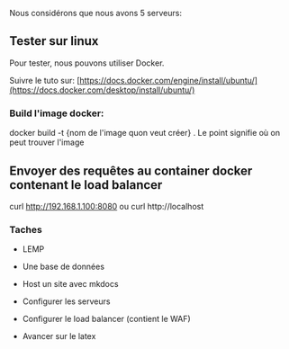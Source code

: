 Nous considérons que nous avons 5 serveurs:


## Tester sur linux
Pour tester, nous pouvons utiliser Docker.

Suivre le tuto sur: [https://docs.docker.com/engine/install/ubuntu/](https://docs.docker.com/desktop/install/ubuntu/)

### Build l'image docker:

docker build -t {nom de l'image quon veut créer} .
Le point signifie où on peut trouver l'image

## Envoyer des requêtes au container docker contenant le load balancer
curl http://192.168.1.100:8080
ou 
curl http://localhost



### Taches
- LEMP


- Une base de données
- Host un site avec mkdocs
- Configurer les serveurs 
- Configurer le load balancer (contient le WAF)
- Avancer sur le latex